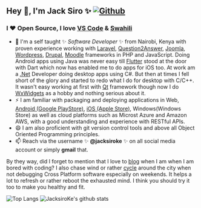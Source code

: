 ## Hey 👋, I'm Jack Siro ✨ [![Github](https://img.shields.io/github/followers/JacksiroKe?label=Follow&style=social)](https://github.com/JacksiroKe)

### I ❤ Open Source, I love [VS Code](https://code.visualstudio.com) & [Swahili](https://en.wikipedia.org/wiki/Swahili_language)

- 🔭 I'm a self taught ✨ _Software Developer_ ✨ from Nairobi, Kenya with proven experience working with [Laravel](https://laravel.com), [Question2Answer](https://question2answer.org), [Joomla](https://joomla.org), [Wordpress](https://wordpress.org), [Drupal](https://drupal.org), [Moodle](https://moodle.org) frameworks in PHP and JavaScript. Doing Android apps using Java was never easy till [Flutter](https://flutter.dev) stood at the door with Dart which now has enabled me to do apps for iOS too. At work am a [.Net](https://dotnet.microsoft.com) Developer doing desktop apps using C#. But then at times I fell short of the glory and started to redo what I do for desktop with C/C++. It wasn't easy working at first with [Qt](https://qt.io) framework though now I do [WxWidgets](htpps://wxwidgets.org) as a hobby and nothing serious about it.
- ⚡ I am familiar with packaging and deploying applications in Web, [Android (Google PlayStore)](https://play.google.com/store/apps/dev?id=6588364181021070520), [iOS (Apple Store)](https://apps.apple.com/us/developer/jackson-siro/id1327275130), Windows(Windows Store) as well as cloud platforms such as Microst Azure and Amazon AWS, with a good understanding and experience with RESTful APIs.
- 😄 I am also proficient with git version control tools and above all Object Oriented Programming principles.
- 📫 Reach via the username ✨ **@jacksiroke** ✨ on all social media account or simply **gmail** that.

 By they way, did I forget to mention that I love to [blog](https://medium.com/@JacksiroKe) when I am when I am bored with coding? I also chase wind or rather [cycle](https://www.strava.com/athletes/39986133) around the city when not debugging Cross Platform software especially on weekends. It helps a lot to refresh or rather reboot the exhausted mind. I think you should try it too to make you healthy and fit.

![Top Langs](https://github-readme-stats.vercel.app/api/top-langs/?username=jacksiroke&hide=html)
![JacksiroKe's github stats](https://github-readme-stats.vercel.app/api?username=jacksiroke&show_icons=true&count_private=true&line_height=40)
